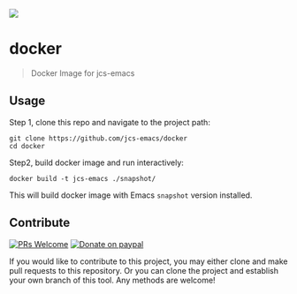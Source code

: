 [![](https://img.shields.io/static/v1?logo=nixos&logoColor=white&label=&message=Built%20with%20Nix&color=41439a)](https://nix-community.org/)

# docker
> Docker Image for jcs-emacs

## Usage

Step 1, clone this repo and navigate to the project path:

```
git clone https://github.com/jcs-emacs/docker
cd docker
```

Step2, build docker image and run interactively:

```
docker build -t jcs-emacs ./snapshot/
```

This will build docker image with Emacs `snapshot` version installed.

## Contribute

[![PRs Welcome](https://img.shields.io/badge/PRs-welcome-brightgreen.svg)](http://makeapullrequest.com)
[![Donate on paypal](https://img.shields.io/badge/paypal-donate-1?logo=paypal&color=blue)](https://www.paypal.me/jcs090218)

If you would like to contribute to this project, you may either clone and make pull
requests to this repository. Or you can clone the project and establish your own
branch of this tool. Any methods are welcome!
